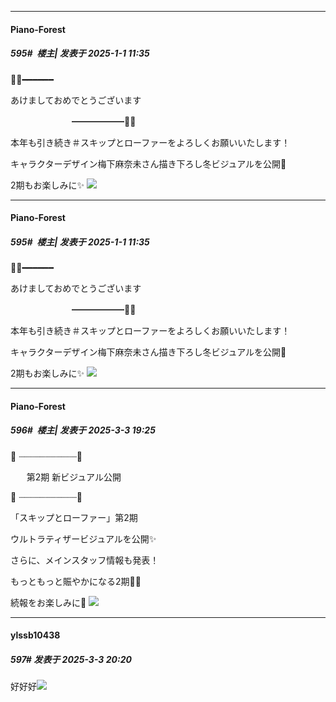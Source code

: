﻿
*****

####  Piano-Forest  
##### 595#         楼主| 发表于 2025-1-1 11:35

🎍🐍━━━━━━

あけましておめでとうございます

　　　　　　　━━━━━━🐍🎍

本年も引き続き＃スキップとローファーをよろしくお願いいたします！

キャラクターデザイン梅下麻奈未さん描き下ろし冬ビジュアルを公開🎉

2期もお楽しみに✨
<img src="https://p.sda1.dev/21/c9d636973d3f044c8abf2a711afc4759/20250101_113331.jpg" referrerpolicy="no-referrer">


*****

####  Piano-Forest  
##### 595#         楼主| 发表于 2025-1-1 11:35

🎍🐍━━━━━━

あけましておめでとうございます

　　　　　　　━━━━━━🐍🎍

本年も引き続き＃スキップとローファーをよろしくお願いいたします！

キャラクターデザイン梅下麻奈未さん描き下ろし冬ビジュアルを公開🎉

2期もお楽しみに✨
<img src="https://p.sda1.dev/21/c9d636973d3f044c8abf2a711afc4759/20250101_113331.jpg" referrerpolicy="no-referrer">

*****

####  Piano-Forest  
##### 596#         楼主| 发表于 2025-3-3 19:25

🌸 ┈┈┈┈┈┈┈┈┈┈┈🌸

　   第2期 新ビジュアル公開

🌸 ┈┈┈┈┈┈┈┈┈┈┈🌸

「スキップとローファー」第2期

ウルトラティザービジュアルを公開✨

さらに、メインスタッフ情報も発表！

もっともっと賑やかになる2期💃🕺

続報をお楽しみに📢
<img src="https://p.sda1.dev/22/4f8b1c9f614766b5f7ea47ec7cfd45d2/20250303_192346.jpg" referrerpolicy="no-referrer">


*****

####  ylssb10438  
##### 597#       发表于 2025-3-3 20:20

好好好<img src="https://static.saraba1st.com/image/smiley/face2017/072.png" referrerpolicy="no-referrer">

